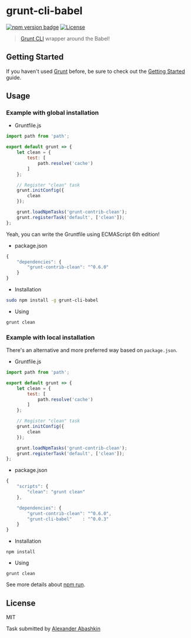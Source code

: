 # grunt-cli-babel

[![npm version badge](https://img.shields.io/npm/v/grunt-cli-babel.svg)](https://www.npmjs.org/package/grunt-cli-babel)
[![License](https://img.shields.io/badge/license-MIT-brightgreen.svg)](LICENSE.txt)


> [Grunt CLI](http://gruntjs.com/using-the-cli) wrapper around the Babel!


## Getting Started

If you haven't used [Grunt](http://gruntjs.com/) before, be sure to check out the [Getting Started](http://gruntjs.com/getting-started) guide.

## Usage

### Example with global installation

* Gruntfile.js

```js
import path from 'path';

export default grunt => {
	let clean = {
		test: [
			path.resolve('cache')
		]
	};

	// Register "clean" task
	grunt.initConfig({ 
		clean 
	});

	grunt.loadNpmTasks('grunt-contrib-clean');
	grunt.registerTask('default', ['clean']);
};
```

Yeah, you can write the Gruntfile using ECMAScript 6th edition!

* package.json

```js
{
	"dependencies": {
		"grunt-contrib-clean": "^0.6.0"
	}
}
```

* Installation

```sh
sudo npm install -g grunt-cli-babel
```

* Using

```sh
grunt clean
```

### Example with local installation

There's an alternative and more preferred way based on `package.json`. <br />

* Gruntfile.js

```js
import path from 'path';

export default grunt => {
	let clean = {
		test: [
			path.resolve('cache')
		]
	};

	// Register "clean" task
	grunt.initConfig({ 
		clean 
	});

	grunt.loadNpmTasks('grunt-contrib-clean');
	grunt.registerTask('default', ['clean']);
};
```

* package.json

```js
{
	"scripts": {
		"clean": "grunt clean"
	},

	"dependencies": {
		"grunt-contrib-clean": "^0.6.0",
		"grunt-cli-babel"    : "^0.0.3"
	}
}
```

* Installation

```shell
npm install
```

* Using

```shell
grunt clean
```

See more details about [npm run](https://docs.npmjs.com/misc/scripts).


## License

MIT

Task submitted by [Alexander Abashkin](https://github.com/monolithed)
